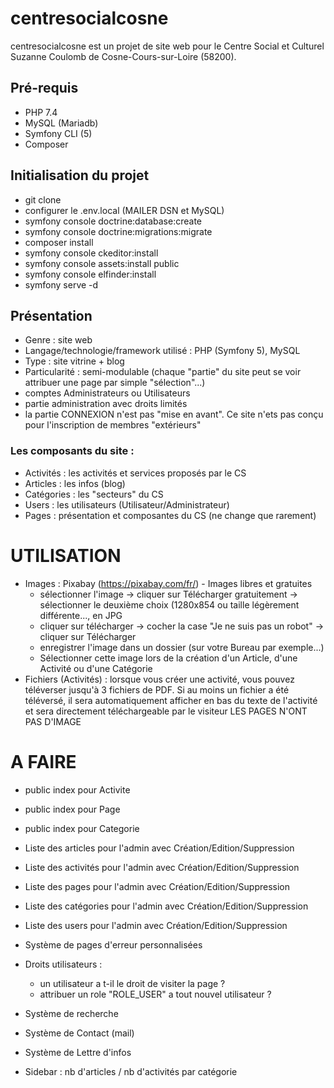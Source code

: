 # centresocialcosne
centresocialcosne est un projet de site web pour le Centre Social et Culturel Suzanne Coulomb de Cosne-Cours-sur-Loire (58200).

## Pré-requis
* PHP 7.4
* MySQL (Mariadb)
* Symfony CLI (5)
* Composer

## Initialisation du projet
* git clone
* configurer le .env.local (MAILER DSN et MySQL)
* symfony console doctrine:database:create
* symfony console doctrine:migrations:migrate
* composer install
* symfony console ckeditor:install
* symfony console assets:install public
* symfony console elfinder:install
* symfony serve -d

## Présentation
* Genre : site web
* Langage/technologie/framework utilisé : PHP (Symfony 5), MySQL
* Type : site vitrine + blog
* Particularité : semi-modulable (chaque "partie" du site peut se voir attribuer une page par simple "sélection"...)
* comptes Administrateurs ou Utilisateurs
* partie administration avec droits limités
* la partie CONNEXION n'est pas "mise en avant". Ce site n'ets pas conçu pour l'inscription de membres "extérieurs"

### Les composants du site :
* Activités : les activités et services proposés par le CS
* Articles : les infos (blog)
* Catégories : les "secteurs" du CS
* Users : les utilisateurs (Utilisateur/Administrateur)
* Pages : présentation et composantes du CS (ne change que rarement)

# UTILISATION
* Images : Pixabay (https://pixabay.com/fr/) - Images libres et gratuites
    * sélectionner l'image -> cliquer sur Télécharger gratuitement -> sélectionner le deuxième choix (1280x854 ou taille légèrement différente..., en JPG
    * cliquer sur télécharger -> cocher la case "Je ne suis pas un robot" -> cliquer sur Télécharger
    * enregistrer l'image dans un dossier (sur votre Bureau par exemple...)
    * Sélectionner cette image lors de la création d'un Article, d'une Activité ou d'une Catégorie
* Fichiers (Activités) : lorsque vous créer une activité, vous pouvez téléverser jusqu'à 3 fichiers de PDF. Si au moins un fichier a été téléversé, il sera automatiquement afficher en bas du texte de l'activité et sera directement téléchargeable par le visiteur
LES PAGES N'ONT PAS D'IMAGE
# A FAIRE
* public index pour Activite
* public index pour Page
* public index pour Categorie

* Liste des articles pour l'admin avec Création/Edition/Suppression
* Liste des activités pour l'admin avec Création/Edition/Suppression
* Liste des pages pour l'admin avec Création/Edition/Suppression
* Liste des catégories pour l'admin avec Création/Edition/Suppression
* Liste des users pour l'admin avec Création/Edition/Suppression

* Système de pages d'erreur personnalisées

* Droits utilisateurs : 
    * un utilisateur a t-il le droit de visiter la page ?
    * attribuer un role "ROLE_USER" a tout nouvel utilisateur ?

* Système de recherche

* Système de Contact (mail)

* Système de Lettre d'infos

* Sidebar : nb d'articles / nb d'activités par catégorie

